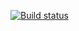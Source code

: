 [![Build status](https://ci.appveyor.com/api/projects/status/s0ts3nxvk9qewk1c?svg=true)](https://ci.appveyor.com/project/astudent1234d/seleniumdemo)
